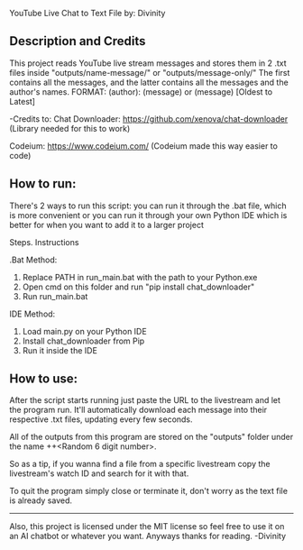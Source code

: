 YouTube Live Chat to Text File
by: Divinity

Description and Credits
--------------------------------------------------------------------------
This project reads YouTube live stream messages and stores them in 2
.txt files inside "outputs/name-message/" or "outputs/message-only/"
The first contains all the messages, and the latter contains all the
messages and the author's names.
FORMAT: (author):   (message) or (message) [Oldest to Latest]

  
-Credits to:
Chat Downloader: https://github.com/xenova/chat-downloader
  (Library needed for this to work)
  
Codeium: https://www.codeium.com/
  (Codeium made this way easier to code)
  
How to run:
--------------------------------------------------------------------------
There's 2 ways to run this script:
you can run it through the .bat file, which is more
convenient or you can run it through your own Python IDE
which is better for when you want to add it to a larger project

Steps. Instructions

.Bat Method:
1. Replace PATH in run_main.bat with the path to your Python.exe
2. Open cmd on this folder and run "pip install chat_downloader"
3. Run run_main.bat

IDE Method:
1. Load main.py on your Python IDE
2. Install chat_downloader from Pip
3. Run it inside the IDE

How to use:
--------------------------------------------------------------------------
After the script starts running just paste the URL to the livestream
and let the program run. It'll automatically download each message
into their respective .txt files, updating every few seconds.

All of the outputs from this program are stored on the "outputs" folder
under the name <type>+<YouTube Watch ID>+<Random 6 digit number>.

So as a tip, if you wanna find a file from a specific livestream
copy the livestream's watch ID and search for it with that.

To quit the program simply close or terminate it, don't worry as
the text file is already saved.
  
--------------------------------------------------------------------------
Also, this project is licensed under the MIT license so feel free
to use it on an AI chatbot or whatever you want.
Anyways thanks for reading.
-Divinity
